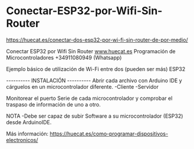 # Conectar-ESP32-por-Wifi-Sin-Router
https://huecat.es/conectar-dos-esp32-por-wi-fi-sin-router-de-por-medio/


Conectar ESP32 por Wifi Sin Router
www.huecat.es
Programación de Microcontroladores 
+34911080949 (Whatsapp)

Ejemplo básico de utilización de Wi-Fi entre dos (pueden ser más) ESP32 



---------- INSTALACIÓN ----------
Abrir cada archivo con Arduino IDE y cárguelos en un microcontrolador diferente.
-Cliente
-Servidor


Monitorear el puerto Serie de cada microcontrolador y comprobar el traspaso de información de uno a otro.

NOTA
-Debe ser capaz de subir Software a su microcontrolador (ESP32) desde ArduinoIDE.

Más información:
https://huecat.es/como-programar-dispositivos-electronicos/
